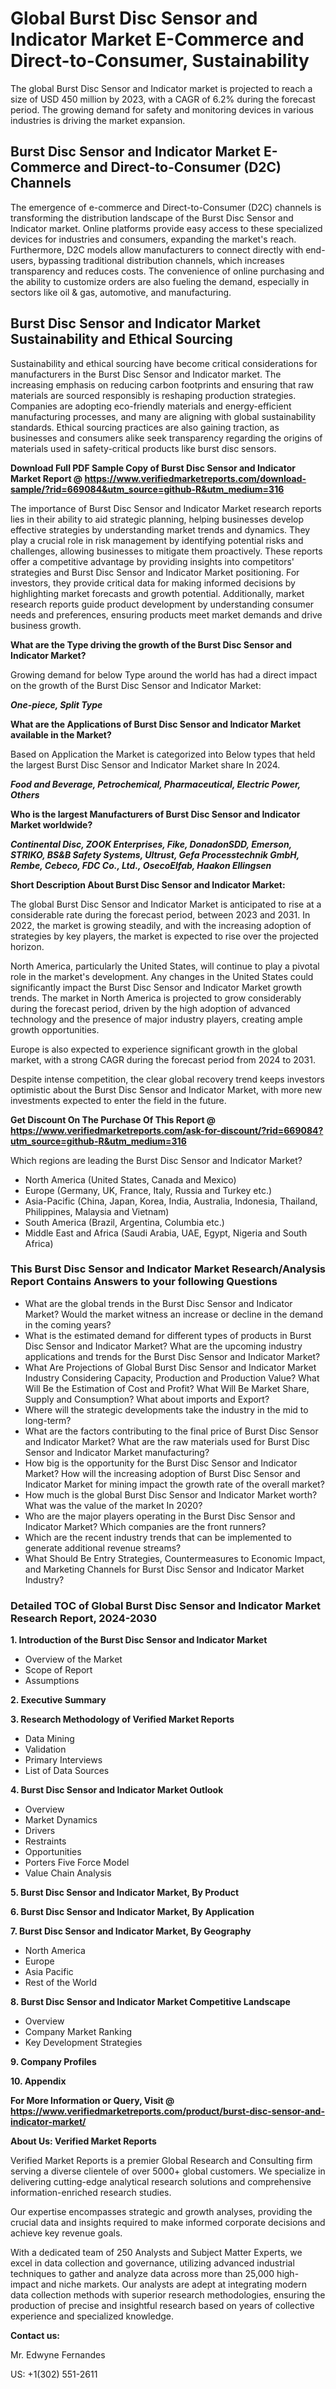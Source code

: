 <h1>Global Burst Disc Sensor and Indicator Market E-Commerce and Direct-to-Consumer, Sustainability</h1><p class=""><p>The global Burst Disc Sensor and Indicator market is projected to reach a size of USD 450 million by 2023, with a CAGR of 6.2% during the forecast period. The growing demand for safety and monitoring devices in various industries is driving the market expansion.</p><h2>Burst Disc Sensor and Indicator Market E-Commerce and Direct-to-Consumer (D2C) Channels</h2><p>The emergence of e-commerce and Direct-to-Consumer (D2C) channels is transforming the distribution landscape of the Burst Disc Sensor and Indicator market. Online platforms provide easy access to these specialized devices for industries and consumers, expanding the market's reach. Furthermore, D2C models allow manufacturers to connect directly with end-users, bypassing traditional distribution channels, which increases transparency and reduces costs. The convenience of online purchasing and the ability to customize orders are also fueling the demand, especially in sectors like oil & gas, automotive, and manufacturing.</p><h2>Burst Disc Sensor and Indicator Market Sustainability and Ethical Sourcing</h2><p>Sustainability and ethical sourcing have become critical considerations for manufacturers in the Burst Disc Sensor and Indicator market. The increasing emphasis on reducing carbon footprints and ensuring that raw materials are sourced responsibly is reshaping production strategies. Companies are adopting eco-friendly materials and energy-efficient manufacturing processes, and many are aligning with global sustainability standards. Ethical sourcing practices are also gaining traction, as businesses and consumers alike seek transparency regarding the origins of materials used in safety-critical products like burst disc sensors.</p></p><p class=""><strong>Download Full PDF Sample Copy of Burst Disc Sensor and Indicator Market Report @ <a href="https://www.verifiedmarketreports.com/download-sample/?rid=669084&utm_source=github-R&utm_medium=316" target="_blank">https://www.verifiedmarketreports.com/download-sample/?rid=669084&utm_source=github-R&utm_medium=316</a></strong></p><p>The importance of&nbsp;Burst Disc Sensor and Indicator Market research reports lies in their ability to aid strategic planning, helping businesses develop effective strategies by understanding market trends and dynamics. They play a crucial role in risk management by identifying potential risks and challenges, allowing businesses to mitigate them proactively. These reports offer a competitive advantage by providing insights into competitors' strategies and Burst Disc Sensor and Indicator Market positioning. For investors, they provide critical data for making informed decisions by highlighting market forecasts and growth potential. Additionally, market research reports guide product development by understanding consumer needs and preferences, ensuring products meet market demands and drive business growth.</p><p><strong>What are the&nbsp;Type driving the growth of the Burst Disc Sensor and Indicator Market?</strong></p><p id="" class="">Growing demand for below Type around the world has had a direct impact on the growth of the Burst Disc Sensor and Indicator Market:</p><p class=""><em><strong>One-piece, Split Type</strong></em></p><p class=""><strong>What are the&nbsp;Applications&nbsp;of Burst Disc Sensor and Indicator Market available in the Market?</strong></p><p id="" class="">Based on Application the Market is categorized into Below types that held the largest Burst Disc Sensor and Indicator Market share In 2024.</p><p class=""><em><strong>Food and Beverage, Petrochemical, Pharmaceutical, Electric Power, Others</strong></em></p><p class=""><strong>Who is the largest Manufacturers of Burst Disc Sensor and Indicator Market worldwide?</strong></p><p><em><strong>Continental Disc, ZOOK Enterprises, Fike, DonadonSDD, Emerson, STRIKO, BS&B Safety Systems, Ultrust, Gefa Processtechnik GmbH, Rembe, Cebeco, FDC Co., Ltd., OsecoElfab, Haakon Ellingsen</strong></em></p><p id="" class=""><strong>Short Description About Burst Disc Sensor and Indicator Market:</strong></p><p>The global Burst Disc Sensor and Indicator Market is anticipated to rise at a considerable rate during the forecast period, between 2023 and 2031. In 2022, the market is growing steadily, and with the increasing adoption of strategies by key players, the market is expected to rise over the projected horizon.</p><p>North America, particularly the United States, will continue to play a pivotal role in the market's development. Any changes in the United States could significantly impact the Burst Disc Sensor and Indicator Market growth trends. The market in North America is projected to grow considerably during the forecast period, driven by the high adoption of advanced technology and the presence of major industry players, creating ample growth opportunities.</p><p>Europe is also expected to experience significant growth in the global market, with a strong CAGR during the forecast period from 2024 to 2031.</p><p>Despite intense competition, the clear global recovery trend keeps investors optimistic about the Burst Disc Sensor and Indicator Market, with more new investments expected to enter the field in the future.</p><p id="" class=""><strong>Get Discount On The Purchase Of This Report @ <a href="https://www.verifiedmarketreports.com/ask-for-discount/?rid=669084?utm_source=github-R&utm_medium=316" target="_blank">https://www.verifiedmarketreports.com/ask-for-discount/?rid=669084?utm_source=github-R&utm_medium=316</a></strong></p><p class="">Which regions are leading the Burst Disc Sensor and Indicator Market?</p><ul><li>North America (United States, Canada and Mexico)</li><li>Europe (Germany, UK, France, Italy, Russia and Turkey etc.)</li><li>Asia-Pacific (China, Japan, Korea, India, Australia, Indonesia, Thailand, Philippines, Malaysia and Vietnam)</li><li>South America (Brazil, Argentina, Columbia etc.)</li><li>Middle East and Africa (Saudi Arabia, UAE, Egypt, Nigeria and South Africa)</li></ul><h3 id="" class="">This Burst Disc Sensor and Indicator Market Research/Analysis Report Contains Answers to your following Questions</h3><ul><li>What are the global trends in the Burst Disc Sensor and Indicator Market? Would the market witness an increase or decline in the demand in the coming years?</li><li>What is the estimated demand for different types of products in Burst Disc Sensor and Indicator Market? What are the upcoming industry applications and trends for the Burst Disc Sensor and Indicator Market?</li><li>What Are Projections of Global Burst Disc Sensor and Indicator Market Industry Considering Capacity, Production and Production Value? What Will Be the Estimation of Cost and Profit? What Will Be Market Share, Supply and Consumption? What about imports and Export?</li><li>Where will the strategic developments take the industry in the mid to long-term?</li><li>What are the factors contributing to the final price of Burst Disc Sensor and Indicator Market? What are the raw materials used for Burst Disc Sensor and Indicator Market manufacturing?</li><li>How big is the opportunity for the Burst Disc Sensor and Indicator Market? How will the increasing adoption of Burst Disc Sensor and Indicator Market for mining impact the growth rate of the overall market?</li><li>How much is the global Burst Disc Sensor and Indicator Market worth? What was the value of the market In 2020?</li><li>Who are the major players operating in the Burst Disc Sensor and Indicator Market? Which companies are the front runners?</li><li>Which are the recent industry trends that can be implemented to generate additional revenue streams?</li><li>What Should Be Entry Strategies, Countermeasures to Economic Impact, and Marketing Channels for Burst Disc Sensor and Indicator Market Industry?</li></ul><h3 id="" class="">Detailed TOC of Global Burst Disc Sensor and Indicator Market Research Report, 2024-2030</h3><p id="" class=""><strong>1. Introduction of the Burst Disc Sensor and Indicator Market</strong></p><ul><li>Overview of the Market</li><li>Scope of Report</li><li>Assumptions</li></ul><p id="" class=""><strong>2. Executive Summary</strong></p><p id="" class=""><strong>3. Research Methodology of Verified Market Reports</strong></p><ul><li>Data Mining</li><li>Validation</li><li>Primary Interviews</li><li>List of Data Sources</li></ul><p id="" class=""><strong>4. Burst Disc Sensor and Indicator Market Outlook</strong></p><ul><li>Overview</li><li>Market Dynamics</li><li>Drivers</li><li>Restraints</li><li>Opportunities</li><li>Porters Five Force Model</li><li>Value Chain Analysis</li></ul><p id="" class=""><strong>5. Burst Disc Sensor and Indicator Market, By Product</strong></p><p id="" class=""><strong>6. Burst Disc Sensor and Indicator Market, By Application</strong></p><p id="" class=""><strong>7. Burst Disc Sensor and Indicator Market, By Geography</strong></p><ul><li>North America</li><li>Europe</li><li>Asia Pacific</li><li>Rest of the World</li></ul><p id="" class=""><strong>8. Burst Disc Sensor and Indicator Market Competitive Landscape</strong></p><ul><li>Overview</li><li>Company Market Ranking</li><li>Key Development Strategies</li></ul><p id="" class=""><strong>9. Company Profiles</strong></p><p id="" class=""><strong>10. Appendix</strong></p><p id="" class=""><strong>For More Information or Query, Visit @ <a href="https://www.verifiedmarketreports.com/product/burst-disc-sensor-and-indicator-market/" target="_blank">https://www.verifiedmarketreports.com/product/burst-disc-sensor-and-indicator-market/</a></strong></p><p id="" class=""><strong>About Us: Verified Market Reports</strong></p><p id="" class="">Verified Market Reports is a premier Global Research and Consulting firm serving a diverse clientele of over 5000+ global customers. We specialize in delivering cutting-edge analytical research solutions and comprehensive information-enriched research studies.</p><p id="" class="">Our expertise encompasses strategic and growth analyses, providing the crucial data and insights required to make informed corporate decisions and achieve key revenue goals.</p><p id="" class="">With a dedicated team of 250 Analysts and Subject Matter Experts, we excel in data collection and governance, utilizing advanced industrial techniques to gather and analyze data across more than 25,000 high-impact and niche markets. Our analysts are adept at integrating modern data collection methods with superior research methodologies, ensuring the production of precise and insightful research based on years of collective experience and specialized knowledge.</p><p id="" class=""><strong>Contact us:</strong></p><p id="" class="">Mr. Edwyne Fernandes</p><p id="" class="">US: +1(302) 551-2611</p>